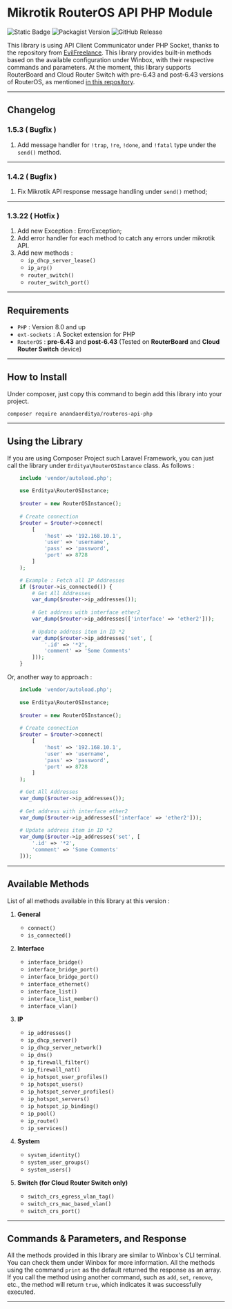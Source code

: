 # Mikrotik RouterOS API PHP Module

![Static Badge](https://img.shields.io/badge/php-8.0_and_up-e74c3c?style=for-the-badge)
![Packagist Version](https://img.shields.io/packagist/v/anandaerditya/routeros-api-php?style=for-the-badge&logo=packagist&logoColor=ffffff&color=%23f28d1a&link=https%3A%2F%2Fpackagist.org%2Fpackages%2Fanandaerditya%2Frouteros-api-php)
![GitHub Release](https://img.shields.io/github/v/release/anandaerditya/routeros-api-php?style=for-the-badge&logo=github&label=github&color=1abc9c&link=https%3A%2F%2Fgithub.com%2Fanandaerditya%2Frouteros-api-php)

This library is using API Client Communicator under PHP Socket, thanks to the repository from [EvilFreelance](https://github.com/EvilFreelancer/routeros-api-php). This library provides built-in methods based on the available configuration under Winbox, with their respective commands and parameters. At the moment, this library supports RouterBoard and Cloud Router Switch with pre-6.43 and post-6.43 versions of RouterOS, as mentioned [in this repository](https://github.com/EvilFreelancer/routeros-api-php).

---

## Changelog

### **1.5.3 ( Bugfix )**

1. Add message handler for `!trap`, `!re`, `!done`, and `!fatal` type under the `send()` method.

---

### **1.4.2 ( Bugfix )**

1. Fix Mikrotik API response message handling under `send()` method;

---

### **1.3.22 ( Hotfix )**

1. Add new Exception : ErrorException;
2. Add error handler for each method to catch any errors under mikrotik API.
3. Add new methods :
   - `ip_dhcp_server_lease()`
   - `ip_arp()`
   - `router_switch()`
   - `router_switch_port()`

---

## Requirements

- `PHP` : Version 8.0 and up
- `ext-sockets` : A Socket extension for PHP
- `RouterOS` : **pre-6.43** and **post-6.43** (Tested on **RouterBoard** and **Cloud Router Switch** device)

---

## How to Install

Under composer, just copy this command to begin add this library into your project.

    composer require anandaerditya/routeros-api-php

---

## Using the Library

If you are using Composer Project such Laravel Framework, you can just call the library under `Erditya\RouterOSInstance` class. As follows : 


```php
    include 'vendor/autoload.php';
    
    use Erditya\RouterOSInstance;
    
    $router = new RouterOSInstance();
    
    # Create connection
    $router = $router->connect(
        [
            'host' => '192.168.10.1',
            'user' => 'username',
            'pass' => 'password',
            'port' => 8728 
        ]
    );

    # Example : Fetch all IP Addresses
    if ($router->is_connected()) {
        # Get All Addresses
        var_dump($router->ip_addresses());
        
        # Get address with interface ether2
        var_dump($router->ip_addresses(['interface' => 'ether2']));
        
        # Update address item in ID *2
        var_dump($router->ip_addresses('set', [
            '.id' => '*2',
            'comment' => 'Some Comments'
        ]));
    }
```

Or, another way to approach :

```php
    include 'vendor/autoload.php';
    
    use Erditya\RouterOSInstance;
    
    $router = new RouterOSInstance();
    
    # Create connection
    $router = $router->connect(
        [
            'host' => '192.168.10.1',
            'user' => 'username',
            'pass' => 'password',
            'port' => 8728 
        ]
    );

    # Get All Addresses
    var_dump($router->ip_addresses());
        
    # Get address with interface ether2
    var_dump($router->ip_addresses(['interface' => 'ether2']));
        
    # Update address item in ID *2
    var_dump($router->ip_addresses('set', [
        '.id' => '*2',
        'comment' => 'Some Comments'
    ]));
```

---
    
## Available Methods

List of all methods available in this library at this version :

1. **General**
    - `connect()`
    - `is_connected()`

2. **Interface**
   - `interface_bridge()`
   - `interface_bridge_port()`
   - `interface_bridge_port()`
   - `interface_ethernet()`
   - `interface_list()`
   - `interface_list_member()`
   - `interface_vlan()`

3. **IP**
   - `ip_addresses()`
   - `ip_dhcp_server()`
   - `ip_dhcp_server_network()`
   - `ip_dns()`
   - `ip_firewall_filter()`
   - `ip_firewall_nat()`
   - `ip_hotspot_user_profiles()`
   - `ip_hotspot_users()`
   - `ip_hotspot_server_profiles()`
   - `ip_hotspot_servers()`
   - `ip_hotspot_ip_binding()`
   - `ip_pool()`
   - `ip_route()`
   - `ip_services()`

4. **System**
   - `system_identity()`
   - `system_user_groups()`
   - `system_users()`

5. **Switch (for Cloud Router Switch only)**
   - `switch_crs_egress_vlan_tag()`
   - `switch_crs_mac_based_vlan()`
   - `switch_crs_port()`

---

## Commands & Parameters, and Response

All the methods provided in this library are similar to Winbox's CLI terminal. You can check them under Winbox for more information. All the methods using the command `print` as the default returned the response as an array. If you call the method using another command, such as `add`, `set`, `remove`, etc., the method will return `true`, which indicates it was successfully executed.

---


